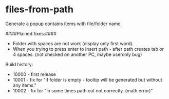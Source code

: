 files-from-path
===============

Generate a popup contains items with file/folder name

####Plained fixes:####

* Folder with spaces are not work (display only first word). 
* When you trying to press enter to insert path - after path creates tab or 4 spaces. (not checked on another PC, maybe useronly bug)

Build history:

* 10000 - first release
* 10001 - fix for "if folder is empty - tooltip will be generated but without any items."
* 10002 - fix for "in some times path cut not correctly. (math error)"
